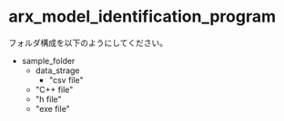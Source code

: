 # arx_model_identification_program

フォルダ構成を以下のようにしてください。
- sample_folder
  - data_strage
    - "csv file"
  - "C++ file"
  - "h file"
  - "exe file"